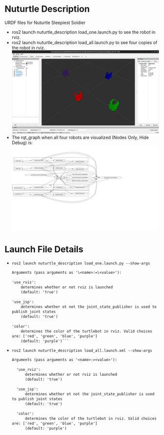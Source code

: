 # Nuturtle  Description
URDF files for Nuturtle Sleepiest Soldier
* ros2 launch nuturtle_description load_one.launch.py to see the robot in rviz.
* ros2 launch nuturtle_description load_all.launch.py to see four copies of the robot in rviz.
![](images/rviz.png)
* The rqt_graph when all four robots are visualized (Nodes Only, Hide Debug) is:
![](images/rqt_graph.svg)
# Launch File Details
  * `ros2 launch nuturtle_description load_one.launch.py --show-args`

    ```
    Arguments (pass arguments as '\<name>:=\<value>'):
  
    'use_rviz':
        determines whether or not rviz is launched
        (default: 'true')

    'use_jsp':
        determines whether ot not the joint_state_publisher is used to publish joint states
        (default: 'true')

    'color':
        determines the color of the turtlebot in rviz. Valid choices are: ['red', 'green', 'blue', 'purple']
        (default: 'purple')```
* `ros2 launch nuturtle_description load_all.launch.xml --show-args`
  ```
  Arguments (pass arguments as '<name>:=<value>'):

    'use_rviz':
        determines whether or not rviz is launched
        (default: 'true')

    'use_jsp':
        determines whether ot not the joint_state_publisher is used to publish joint states
        (default: 'true')

    'color':
        determines the color of the turtlebot in rviz. Valid choices are: ['red', 'green', 'blue', 'purple']
        (default: 'purple')

  ```